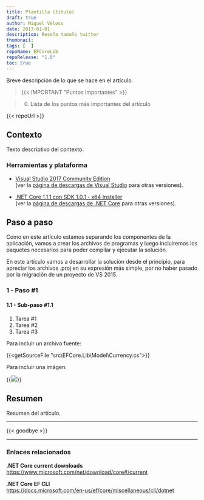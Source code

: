 ```yaml
---
title: Plantilla (título)
draft: true
author: Miguel Veloso
date: 2017-01-01
description: Reseña tamaño twitter
thumbnail: 
tags: [  ]
repoName: EFCoreLib
repoRelease: "1.0"
toc: true
---
```


Breve descripción de lo que se hace en el artículo.

> {{< IMPORTANT "Puntos Importantes" >}}

> 0. Lista de los puntos más importantes del artículo

{{< repoUrl >}}

## Contexto

Texto descriptivo del contexto.

### Herramientas y plataforma

* [Visual Studio 2017 Community Edition](https://www.visualstudio.com/es/thank-you-downloading-visual-studio/?sku=Community&rel=15)  
(ver la [página de descargas de Visual Studio](https://www.visualstudio.com/es/downloads/) para otras versiones).

* [.NET Core 1.1.1 con SDK 1.0.1 - x64 Installer](https://go.microsoft.com/fwlink/?linkid=843448)  
(ver la [página de descargas de .NET Core](https://github.com/dotnet/core/blob/master/release-notes/download-archive.md) para otras versiones).

## Paso a paso

Como en este artículo estamos separando los componentes de la aplicación, vamos a crear los archivos de programas y luego incluiremos los paquetes necesarios para poder compilar y ejecutar la solución.

En este artículo vamos a desarrollar la solución desde el principio, para apreciar los archivos .proj en su expresión más simple, por no haber pasado por la migración de un proyecto de VS 2015.

### 1 - Paso #1

#### 1.1 - Sub-paso #1.1

1. Tarea #1
2. Tarea #2
3. Tarea #3

Para incluir un archivo fuente:

{{<getSourceFile "src\EFCore.Lib\Model\Currency.cs">}}

Para incluir una imágen:

{{<image src="/posts/images/cmd_2017-03-18_21-23-38.png">}}

## Resumen

Resumen del artículo.

---

{{< goodbye >}}

---

### Enlaces relacionados

**.NET Core current downloads**  
https://www.microsoft.com/net/download/core#/current

**.NET Core EF CLI**  
https://docs.microsoft.com/en-us/ef/core/miscellaneous/cli/dotnet
